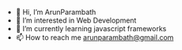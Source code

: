 - 👋 Hi, I’m ArunParambath
- 👀 I’m interested in Web Development
- 🌱 I’m currently learning javascript frameworks
- 📫 How to reach me arunparambath@gmail.com

<!---
ArunParambath/ArunParambath is a ✨ special ✨ repository because its `README.md` (this file) appears on your GitHub profile.
You can click the Preview link to take a look at your changes.
--->
